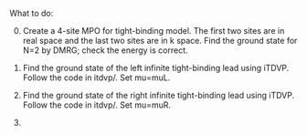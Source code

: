 What to do:

0. Create a 4-site MPO for tight-binding model. The first two sites are in real space and the last two sites are in k space. Find the ground state for N=2 by DMRG; check the energy is correct.

1. Find the ground state of the left infinite tight-binding lead using iTDVP. Follow the code in itdvp/. Set mu=muL.

2. Find the ground state of the right infinite tight-binding lead using iTDVP. Follow the code in itdvp/. Set mu=muR.

3. 
